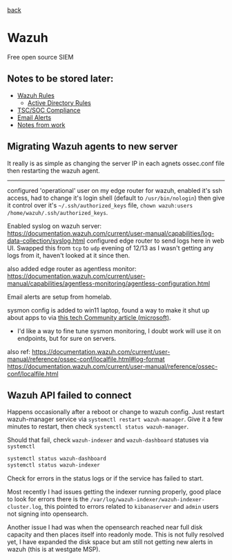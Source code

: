 [back](../README.md)

# Wazuh

Free open source SIEM

## Notes to be stored later: 

- [Wazuh Rules](./rules.md)
  - [Active Directory Rules](./AD_rules.md)
- [TSC/SOC Compliance](./TSC-SOC.md)
- [Email Alerts](./Email_Alerts.md)
- [Notes from work](./Notes.md)

## Migrating Wazuh agents to new server

It really is as simple as changing the server IP in each agnets ossec.conf file then restarting the wazuh agent. 

---

configured 'operational' user on my edge router for wazuh, enabled it's ssh access, had to change it's login shell (default to `/usr/bin/nologin`) then give it control over it's `~/.ssh/authorized_keys` file, `chown wazuh:users /home/wazuh/.ssh/authorized_keys`.

Enabled syslog on wazuh server: https://documentation.wazuh.com/current/user-manual/capabilities/log-data-collection/syslog.html
configured edge router to send logs here in web UI. Swapped this from `tcp` to `udp` evening of 12/13 as I wasn't getting any logs from it, haven't looked at it since then. 

also added edge router as agentless monitor: https://documentation.wazuh.com/current/user-manual/capabilities/agentless-monitoring/agentless-configuration.html

Email alerts are setup from homelab. 

sysmon config is added to win11 laptop, found a way to make it shut up about apps to via [this tech Community article (microsoft)](https://techcommunity.microsoft.com/t5/sysinternals-blog/sysmon-the-rules-about-rules/ba-p/733649). 
- I'd like a way to fine tune sysmon monitoring, I doubt work will use it on endpoints, but for sure on servers. 

also ref: 
https://documentation.wazuh.com/current/user-manual/reference/ossec-conf/localfile.html#log-format
https://documentation.wazuh.com/current/user-manual/reference/ossec-conf/localfile.html


## Wazuh API failed to connect

Happens occasionally after a reboot or change to wazuh config. Just restart wazuh-manager service via `systemctl restart wazuh-manager`. Give it a few minutes to restart, then check `systemctl status wazuh-manager`. 

Should that fail, check `wazuh-indexer` and `wazuh-dashboard` statuses via `systemctl`

```bash
systemctl status wazuh-dashboard
systemctl status wazuh-indexer
```

Check for errors in the status logs or if the service has failed to start.  

Most recently I had issues getting the indexer running properly, good place to look for errors there is the `/var/log/wazuh-indexer/wazuh-indexer-cluster.log`, this pointed to errors related to `kibanaserver` and `admin` users not signing into opensearch. 

Another issue I had was when the opensearch reached near full disk capacity and then places itself into readonly mode. This is not fully resolved yet, I have expanded the disk space but am still not getting new alerts in wazuh (this is at westgate MSP). 
